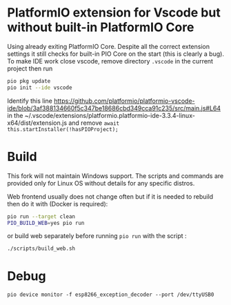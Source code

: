 # PlatformIO extension for Vscode but without built-in PlatformIO Core

Using already exiting PlatformIO Core. Despite all the correct extension settings it still checks for built-in PIO Core on the start (this is clearly a bug).
To make IDE work close vscode, remove directory `.vscode` in the current project then run
```bash
pio pkg update
pio init --ide vscode
```
Identify this line https://github.com/platformio/platformio-vscode-ide/blob/3af388134660f5c347be18686cbd349cca91c235/src/main.js#L64  in the
~/.vscode/extensions/platformio.platformio-ide-3.3.4-linux-x64/dist/extension.js  and remove `await this.startInstaller(!hasPIOProject);`

# Build
This fork will not maintain Windows support. The scripts and commands are provided only for Linux OS without details for any specific distros.

Web frontend usually does not change often but if it is needed to rebuild then do it with (Docker is required):

```bash
pio run --target clean
PIO_BUILD_WEB=yes pio run
```

or build web separately before running `pio run` with the script :
```bash
./scripts/build_web.sh
```

# Debug
`pio device monitor -f esp8266_exception_decoder --port /dev/ttyUSB0`
